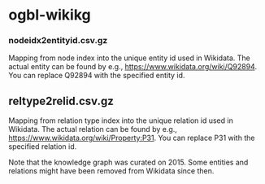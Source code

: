 # ogbl-wikikg

### nodeidx2entityid.csv.gz

Mapping from node index into the unique entity id used in Wikidata. 
The actual entity can be found by e.g., https://www.wikidata.org/wiki/Q92894. You can replace Q92894 with the specified entity id.


## reltype2relid.csv.gz

Mapping from relation type index into the unique relation id used in Wikidata. 
The actual relation can be found by e.g., https://www.wikidata.org/wiki/Property:P31. You can replace P31 with the specified relation id.


Note that the knowledge graph was curated on 2015. Some entities and relations might have been removed from Wikidata since then.